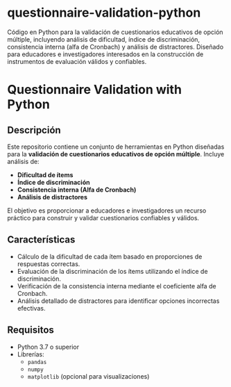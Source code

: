 # questionnaire-validation-python
Código en Python para la validación de cuestionarios educativos de opción múltiple, incluyendo análisis de dificultad, índice de discriminación, consistencia interna (alfa de Cronbach) y análisis de distractores. Diseñado para educadores e investigadores interesados en la construcción de instrumentos de evaluación válidos y confiables.

# Questionnaire Validation with Python

## Descripción
Este repositorio contiene un conjunto de herramientas en Python diseñadas para la **validación de cuestionarios educativos de opción múltiple**. Incluye análisis de:
- **Dificultad de ítems**
- **Índice de discriminación**
- **Consistencia interna (Alfa de Cronbach)**
- **Análisis de distractores**

El objetivo es proporcionar a educadores e investigadores un recurso práctico para construir y validar cuestionarios confiables y válidos.

## Características
- Cálculo de la dificultad de cada ítem basado en proporciones de respuestas correctas.
- Evaluación de la discriminación de los ítems utilizando el índice de discriminación.
- Verificación de la consistencia interna mediante el coeficiente alfa de Cronbach.
- Análisis detallado de distractores para identificar opciones incorrectas efectivas.

## Requisitos
- Python 3.7 o superior
- Librerías:
  - `pandas`
  - `numpy`
  - `matplotlib` (opcional para visualizaciones)
